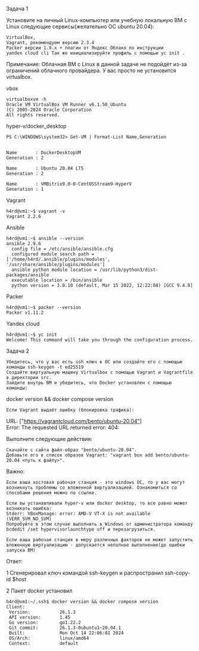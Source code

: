 
Задача 1

Установите на личный Linux-компьютер или учебную локальную ВМ с Linux следующие сервисы(желательно ОС ubuntu 20.04):

    VirtualBox,
    Vagrant, рекомендуем версию 2.3.4
    Packer версии 1.9.х + плагин от Яндекс Облако по инструкции
    уandex cloud cli Так же инициализируйте профиль с помощью yc init .

Примечание: Облачная ВМ с Linux в данной задаче не подойдёт из-за ограничений облачного провайдера. У вас просто не установится virtualbox.

vbox

    virtualboxvm -h
    Oracle VM VirtualBox VM Runner v6.1.50_Ubuntu
    (C) 2005-2024 Oracle Corporation
    All rights reserved.
    
    
hyper-v/docker_desktop

    PS C:\WINDOWS\system32> Get-VM | Format-List Name,Generation


    Name       : DockerDesktopVM
    Generation : 2

    Name       : Ubuntu 20.04 LTS
    Generation : 2

    Name       : VMBitrix9.0-0-CentOSStream9-HyperV
    Generation : 1

Vagrant 

    h4rd@vm1:~$ vagrant -v
    Vagrant 2.2.6

Ansible 

    h4rd@vm1:~$ ansible --version
    ansible 2.9.6
      config file = /etc/ansible/ansible.cfg
      configured module search path = ['/home/h4rd/.ansible/plugins/modules', '/usr/share/ansible/plugins/modules']
      ansible python module location = /usr/lib/python3/dist-packages/ansible
      executable location = /bin/ansible
      python version = 3.8.10 (default, Mar 15 2022, 12:22:08) [GCC 9.4.0]

Packer

    h4rd@vm1:~$ packer --version
    Packer v1.11.2


Yandex cloud 

    h4rd@vm1:~$ yc init
    Welcome! This command will take you through the configuration process.

Задача 2

    Убедитесь, что у вас есть ssh ключ в ОС или создайте его с помощью команды ssh-keygen -t ed25519
    Создайте виртуальную машину Virtualbox с помощью Vagrant и Vagrantfile в директории src.
    Зайдите внутрь ВМ и убедитесь, что Docker установлен с помощью команды:

docker version && docker compose version

    Если Vagrant выдаёт ошибку (блокировка трафика):

URL: ["https://vagrantcloud.com/bento/ubuntu-20.04"]     
Error: The requested URL returned error: 404:

Выполните следующие действия:

    Скачайте с сайта файл-образ "bento/ubuntu-20.04".
    Добавьте его в список образов Vagrant: "vagrant box add bento/ubuntu-20.04 <путь к файлу>".

Важно:

    Если ваша хостовая рабочая станция - это windows ОС, то у вас могут возникнуть проблемы со вложенной виртуализацией. Ознакомиться со cпособами решения можно по ссылке.

    Если вы устанавливали hyper-v или docker desktop, то все равно может возникать ошибка:
    Stderr: VBoxManage: error: AMD-V VT-X is not available (VERR_SVM_NO_SVM)
    Попробуйте в этом случае выполнить в Windows от администратора команду bcdedit /set hypervisorlaunchtype off и перезагрузиться.

    Если ваша рабочая станция в меру различных факторов не может запустить вложенную виртуализацию - допускается неполное выполнение(до ошибки запуска ВМ)

Ответ: 

1 Сгенерировал ключ командой ssh-keygen и распространил ssh-copy-id $host

2 Пакет docker установил

    h4rd@vm1:~/.ssh$ docker version && docker compose version
    Client:
     Version:           26.1.3
     API version:       1.45
     Go version:        go1.22.2
     Git commit:        26.1.3-0ubuntu1~20.04.1
     Built:             Mon Oct 14 22:06:01 2024
     OS/Arch:           linux/amd64
     Context:           default

   



